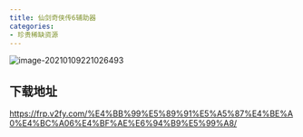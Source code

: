 ```yaml
---
title: 仙剑奇侠传6辅助器
categories:
- 珍贵稀缺资源
---
```




![image-20210109221026493](https://v2fy.com/wp-content/uploads/2020/05/keycat1000.jpg)



## 下载地址



https://frp.v2fy.com/%E4%BB%99%E5%89%91%E5%A5%87%E4%BE%A0%E4%BC%A06%E4%BF%AE%E6%94%B9%E5%99%A8/







